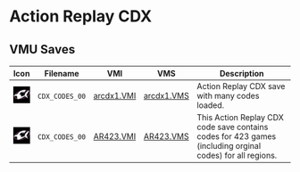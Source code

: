 # Action Replay CDX

## VMU Saves

| Icon | Filename | VMI | VMS | Description |
|------|----------|-----|-----|-------------|
| ![Action Replay CDX](../icons/CDX_CODES_00.GIF) | `CDX_CODES_00` | [arcdx1.VMI](arcdx1.VMI) | [arcdx1.VMS](arcdx1.VMS) | Action Replay CDX save with many codes loaded. |
| ![Action Replay CDX](../icons/CDX_CODES_00.GIF) | `CDX_CODES_00` | [AR423.VMI](AR423.VMI) | [AR423.VMS](AR423.VMS) | This Action Replay CDX code save contains codes for 423 games (including orginal codes) for all regions. |
